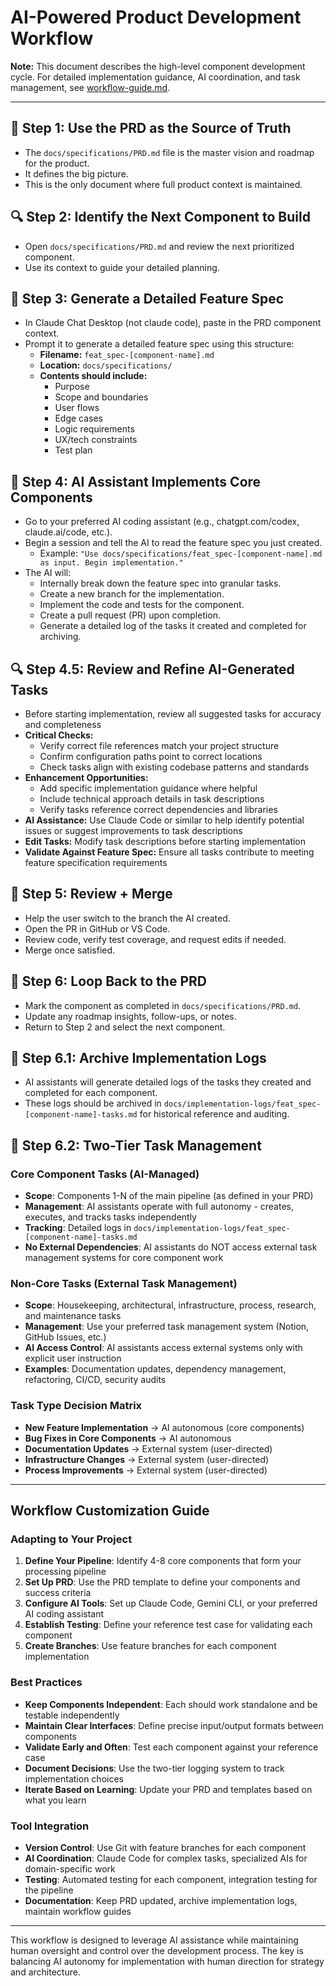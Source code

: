 # AI-Powered Product Development Workflow

**Note:** This document describes the high-level component development cycle. For detailed implementation guidance, AI coordination, and task management, see [workflow-guide.md](../../.aicontext/workflow-guide.md).

---
## 🧠 Step 1: Use the PRD as the Source of Truth
- The `docs/specifications/PRD.md` file is the master vision and roadmap for the product.
- It defines the big picture.
- This is the only document where full product context is maintained.

## 🔍 Step 2: Identify the Next Component to Build
- Open `docs/specifications/PRD.md` and review the next prioritized component.
- Use its context to guide your detailed planning.

## 🧾 Step 3: Generate a Detailed Feature Spec
- In Claude Chat Desktop (not claude code), paste in the PRD component context.
- Prompt it to generate a detailed feature spec using this structure:
  - **Filename:** `feat_spec-[component-name].md`
  - **Location:** `docs/specifications/`
  - **Contents should include:**
    - Purpose
    - Scope and boundaries
    - User flows
    - Edge cases
    - Logic requirements
    - UX/tech constraints
    - Test plan

## 🧠 Step 4: AI Assistant Implements Core Components
- Go to your preferred AI coding assistant (e.g., chatgpt.com/codex, claude.ai/code, etc.).
- Begin a session and tell the AI to read the feature spec you just created.
  - Example: `"Use docs/specifications/feat_spec-[component-name].md as input. Begin implementation."`
- The AI will:
  - Internally break down the feature spec into granular tasks.
  - Create a new branch for the implementation.
  - Implement the code and tests for the component.
  - Create a pull request (PR) upon completion.
  - Generate a detailed log of the tasks it created and completed for archiving.

## 🔍 Step 4.5: Review and Refine AI-Generated Tasks
- Before starting implementation, review all suggested tasks for accuracy and completeness
- **Critical Checks:**
  - Verify correct file references match your project structure
  - Confirm configuration paths point to correct locations
  - Check tasks align with existing codebase patterns and standards
- **Enhancement Opportunities:**
  - Add specific implementation guidance where helpful
  - Include technical approach details in task descriptions
  - Verify tasks reference correct dependencies and libraries
- **AI Assistance:** Use Claude Code or similar to help identify potential issues or suggest improvements to task descriptions
- **Edit Tasks:** Modify task descriptions before starting implementation
- **Validate Against Feature Spec:** Ensure all tasks contribute to meeting feature specification requirements

## 🧪 Step 5: Review + Merge
- Help the user switch to the branch the AI created. 
- Open the PR in GitHub or VS Code. 
- Review code, verify test coverage, and request edits if needed.
- Merge once satisfied.

## 🔄 Step 6: Loop Back to the PRD
- Mark the component as completed in `docs/specifications/PRD.md`.
- Update any roadmap insights, follow-ups, or notes.
- Return to Step 2 and select the next component.

## 🧰 Step 6.1: Archive Implementation Logs
- AI assistants will generate detailed logs of the tasks they created and completed for each component.
- These logs should be archived in `docs/implementation-logs/feat_spec-[component-name]-tasks.md` for historical reference and auditing.

## 🧰 Step 6.2: Two-Tier Task Management

### Core Component Tasks (AI-Managed)
- **Scope**: Components 1-N of the main pipeline (as defined in your PRD)
- **Management**: AI assistants operate with full autonomy - creates, executes, and tracks tasks independently
- **Tracking**: Detailed logs in `docs/implementation-logs/feat_spec-[component-name]-tasks.md`
- **No External Dependencies**: AI assistants do NOT access external task management systems for core component work

### Non-Core Tasks (External Task Management)
- **Scope**: Housekeeping, architectural, infrastructure, process, research, and maintenance tasks
- **Management**: Use your preferred task management system (Notion, GitHub Issues, etc.)
- **AI Access Control**: AI assistants access external systems only with explicit user instruction
- **Examples**: Documentation updates, dependency management, refactoring, CI/CD, security audits

### Task Type Decision Matrix
- **New Feature Implementation** → AI autonomous (core components)
- **Bug Fixes in Core Components** → AI autonomous
- **Documentation Updates** → External system (user-directed)
- **Infrastructure Changes** → External system (user-directed)
- **Process Improvements** → External system (user-directed)

---

## Workflow Customization Guide

### Adapting to Your Project
1. **Define Your Pipeline**: Identify 4-8 core components that form your processing pipeline
2. **Set Up PRD**: Use the PRD template to define your components and success criteria
3. **Configure AI Tools**: Set up Claude Code, Gemini CLI, or your preferred AI coding assistant
4. **Establish Testing**: Define your reference test case for validating each component
5. **Create Branches**: Use feature branches for each component implementation

### Best Practices
- **Keep Components Independent**: Each should work standalone and be testable independently
- **Maintain Clear Interfaces**: Define precise input/output formats between components
- **Validate Early and Often**: Test each component against your reference case
- **Document Decisions**: Use the two-tier logging system to track implementation choices
- **Iterate Based on Learning**: Update your PRD and templates based on what you learn

### Tool Integration
- **Version Control**: Use Git with feature branches for each component
- **AI Coordination**: Claude Code for complex tasks, specialized AIs for domain-specific work
- **Testing**: Automated testing for each component, integration testing for the pipeline
- **Documentation**: Keep PRD updated, archive implementation logs, maintain workflow guides

---

This workflow is designed to leverage AI assistance while maintaining human oversight and control over the development process. The key is balancing AI autonomy for implementation with human direction for strategy and architecture.